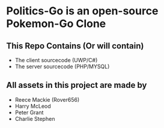 # Politics-Go is an open-source Pokemon-Go Clone

## This Repo Contains (Or will contain)
- The client sourcecode (UWP/C#)
- The server sourcecode (PHP/MYSQL)

## All assets in this project are made by
- Reece Mackie (Rover656)
- Harry McLeod
- Peter Grant
- Charlie Stephen

